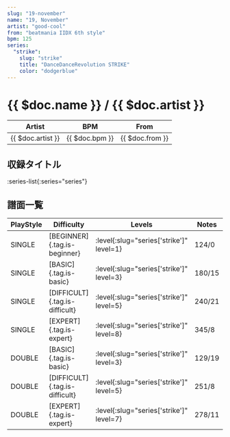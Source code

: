 ```yaml
---
slug: "19-november"
name: "19, November"
artist: "good-cool"
from: "beatmania IIDX 6th style"
bpm: 125
series:
  "strike":
    slug: "strike"
    title: "DanceDanceRevolution STRIKE"
    color: "dodgerblue"
---
```


# {{ $doc.name }} / {{ $doc.artist }}

|Artist|BPM|From|
|------|---|----|
|{{ $doc.artist }}|{{ $doc.bpm }}|{{ $doc.from }}|

## 収録タイトル

:series-list{:series="series"}

## 譜面一覧

|PlayStyle|Difficulty|Levels|Notes|Movie|
|---------|----------|------|-----|-----|
|SINGLE|[BEGINNER]{.tag.is-beginner}|:level{:slug="series['strike']" level=1}|124/0||
|SINGLE|[BASIC]{.tag.is-basic}|:level{:slug="series['strike']" level=3}|180/15||
|SINGLE|[DIFFICULT]{.tag.is-difficult}|:level{:slug="series['strike']" level=5}|240/21||
|SINGLE|[EXPERT]{.tag.is-expert}|:level{:slug="series['strike']" level=8}|345/8||
|DOUBLE|[BASIC]{.tag.is-basic}|:level{:slug="series['strike']" level=3}|129/19||
|DOUBLE|[DIFFICULT]{.tag.is-difficult}|:level{:slug="series['strike']" level=5}|251/8||
|DOUBLE|[EXPERT]{.tag.is-expert}|:level{:slug="series['strike']" level=7}|278/11||
